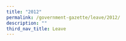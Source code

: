 ```yaml
---
title: "2012"
permalink: /government-gazette/leave/2012/
description: ""
third_nav_title: Leave
---
```

